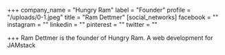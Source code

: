+++
company_name = "Hungry Ram"
label = "Founder"
profile = "/uploads/0-1.jpeg"
title = "Ram Dettmer"
[social_networks]
facebook = ""
instagram = ""
linkedin = ""
pinterest = ""
twitter = ""

+++
Ram Dettmer is the founder of Hungry Ram. A web development for JAMstack
